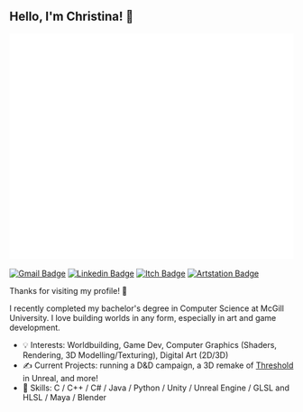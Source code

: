 ## Hello, I'm Christina! 👋

<img src="header.svg" width="800" height="400" alt="Click to see the source">

[![Gmail Badge](https://img.shields.io/badge/gmail-%23EA4335.svg?style=plastic&logo=gmail&logoColor=white)](mailto:pilipchristina@gmail.com)
[![Linkedin Badge](https://img.shields.io/badge/linkedin-%230A66C2.svg?style=plastic&logo=linkedin&logoColor=white)](https://www.linkedin.com/in/cpilip/)
[![Itch Badge](https://img.shields.io/badge/itch-%23FF0B34.svg?logo=itch&logoColor=white)](https://ethearian.itch.io/)
[![Artstation Badge](https://img.shields.io/badge/artstation-%2313AFF0.svg?&logo=artstation&logoColor=white)](https://ethearian.artstation.com)


Thanks for visiting my profile! 🎃


I recently completed my bachelor's degree in Computer Science at McGill University. I love building worlds in any form, especially in art and game development.


- 💡 Interests: Worldbuilding, Game Dev, Computer Graphics (Shaders, Rendering, 3D Modelling/Texturing), Digital Art (2D/3D)
- ✍️ Current Projects: running a D&D campaign, a 3D remake of [Threshold]([url](https://ethearian.itch.io/threshold)) in Unreal, and more!
- 📄 Skills: C / C++ / C# / Java / Python / Unity / Unreal Engine / GLSL and HLSL / Maya / Blender


